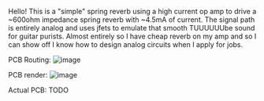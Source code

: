Hello! This is a "simple" spring reverb using a high current op amp to drive a ~600ohm impedance spring reverb with ~4.5mA of current.  The signal path is entirely analog and uses jfets to emulate that smooth TUUUUUUbe sound for guitar purists.
Almost entirely so I have cheap reverb on my amp and so I can show off I know how to design analog circuits when I apply for jobs.


PCB Routing:
![image](https://github.com/user-attachments/assets/6d2c8286-2171-444c-83ab-8d37e8c2c797)

PCB render:
![image](https://github.com/user-attachments/assets/f329f621-dfd0-447f-a0b7-37a95bbacfed)

Actual PCB:
TODO
